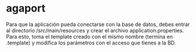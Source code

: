 # agaport
Para que la aplicación pueda conectarse con la base de datos, debes entrar al directorio /src/main/resources y crear el archivo application.properties. Para esto, toma el template creado con el mismo nombre (termina en .template) y modifica los parámetros con el acceso que tienes a la BD.